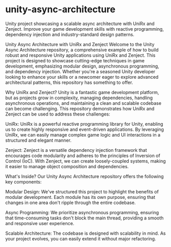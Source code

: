 # unity-async-architecture
Unity project showcasing a scalable async architecture with UniRx and Zenject. Improve your game development skills with reactive programming, dependency injection and industry-standard design patterns. 


Unity Async Architecture with UniRx and Zenject
Welcome to the Unity Async Architecture repository, a comprehensive example of how to build robust and responsive Unity applications using UniRx and Zenject. This project is designed to showcase cutting-edge techniques in game development, emphasizing modular design, asynchronous programming, and dependency injection. Whether you're a seasoned Unity developer looking to enhance your skills or a newcomer eager to explore advanced architectural patterns, this repository has something to offer.

Why UniRx and Zenject?
Unity is a fantastic game development platform, but as projects grow in complexity, managing dependencies, handling asynchronous operations, and maintaining a clean and scalable codebase can become challenging. This repository demonstrates how UniRx and Zenject can be used to address these challenges:

UniRx: UniRx is a powerful reactive programming library for Unity, enabling us to create highly responsive and event-driven applications. By leveraging UniRx, we can easily manage complex game logic and UI interactions in a structured and elegant manner.

Zenject: Zenject is a versatile dependency injection framework that encourages code modularity and adheres to the principles of Inversion of Control (IoC). With Zenject, we can create loosely-coupled systems, making it easier to manage object composition and dependencies.

What's Inside?
Our Unity Async Architecture repository offers the following key components:

Modular Design: We've structured this project to highlight the benefits of modular development. Each module has its own purpose, ensuring that changes in one area don't ripple through the entire codebase.

Async Programming: We prioritize asynchronous programming, ensuring that time-consuming tasks don't block the main thread, providing a smooth and responsive user experience.

Scalable Architecture: The codebase is designed with scalability in mind. As your project evolves, you can easily extend it without major refactoring.

